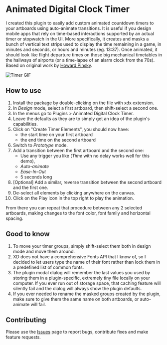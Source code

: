 # Animated Digital Clock Timer

I created this plugin to easily add custom animated countdown timers to your artboards using auto-animate transitions. It is useful if you design mobile apps that rely on time-based interactions supported by an actual timer or stopwatch in the UI. More specifically, it creates and masks a bunch of vertical text strips used to display the time remaining in a game, in minutes and seconds, or hours and minutes (eg. 13:37). Once animated, it should look like flight departure times on those big mechanical timetables in the hallways of airports (or a time-lapse of an alarm clock from the 70s). Based on original work by [Howard Pinsky](https://twitter.com/pinsky).

![Timer GIF](https://cdn.dribbble.com/users/2864445/screenshots/5673255/timer-black-800-600-9.gif)

## How to use

1. Install the package by double-clicking on the file with xdx extension.
2. In _Design_ mode, select a first  artboard, then shift-select a second one.
3. In the menus go to Plugins > Animated Digital Clock Timer.
4. Leave the defaults as they are to simply get an idea of the plugin's capabilities.
5. Click on "Create Timer Elements", you should now have:
    - the start time on your first artboard
    - the end time on the second artboard
6. Switch to _Prototype_ mode.
7. Add a transition between the first artboard and the second one:
    - Use any trigger you like (_Time_ with no delay works well for this demo), 
    - _Auto-animate_
    - _Ease-In-Out_
    - 5 seconds long
8. [Optional] Add a similar, reverse transition between the second artboard and the first one.
8. De-select all elements by clicking anywhere on the canvas.
9. Click on the Play icon in the top right to play the animation.

From there you can repeat that procedure between any 2 selected artboards, making changes to the font color, font family and horizontal spacing.

## Good to know

1. To move your timer groups, simply shift-select them both in design mode and move them around.
2. XD does not have a comprehensive Fonts API that I know of, so I decided to let users type the name of their font rather than lock them in a predefined list of common fonts.
3. The plugin modal dialog will remember the last values you used by storing them in a plugin-specific, extremely tiny file locally on your computer. If you ever run out of storage space, that caching feature will silently fail and the dialog will always show the plugin defaults.
4. If you ever needed to rename the masked groups created by the plugin, make sure to give them the same name on both artboards, or auto-animate will fail.


## Contributing

Please use the [Issues](https://github.com/lelayf/AdobeXD-animated-digital-clock-timer/issues) page to report bugs, contribute fixes and make feature requests.



